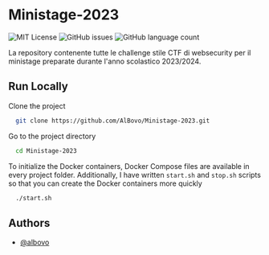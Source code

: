 # Ministage-2023
<p align="left">
    <img alt="MIT License" src="https://img.shields.io/badge/License-MIT-green.svg">
    <img alt="GitHub issues" src="https://img.shields.io/github/issues/AlBovo/Ministage-2023">
    <img alt="GitHub language count" src="https://img.shields.io/github/languages/count/albovo/Ministage-2023">
</p>
La repository contenente tutte le challenge stile CTF di websecurity per il ministage preparate durante l'anno scolastico 2023/2024.


## Run Locally

Clone the project

```bash
  git clone https://github.com/AlBovo/Ministage-2023.git
```

Go to the project directory

```bash
  cd Ministage-2023
```

To initialize the Docker containers, Docker Compose files are available in every project folder.
Additionally, I have written `start.sh` and `stop.sh` scripts so that you can create the Docker containers more quickly

```bash
  ./start.sh
```


## Authors

- [@albovo](https://www.github.com/albovo)

